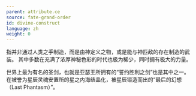 ```yaml
---
parent: attribute.ce
source: fate-grand-order
id: divine-construct
language: zh
weight: 0
---
```


指并非通过人类之手制造，而是由神定义之物，或是能与神匹敌的存在制造的武装。
其中多数在充满了浓厚神秘色彩的时代也极为稀少，同时拥有极大的力量。

世界上最为有名的圣剑，也就是亚瑟王所拥有的“誓约胜利之剑”也是其中之一。
在被誉为星辰灵魂安置所的星之内海结晶化，被星辰锻造而出的“最后的幻想（Last Phantasm）”。
